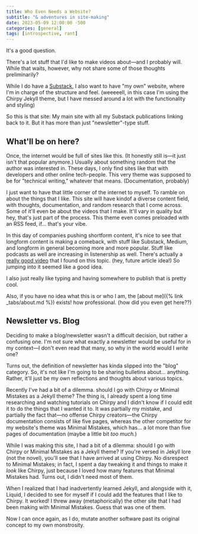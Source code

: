 ```yaml
---
title: Who Even Needs a Website?
subtitle: "& adventures in site-making"
date: 2023-05-09 12:00:00 -500
categories: [general]
tags: [introspective, rant]
---
```


It's a good question.

There's a lot stuff that I'd like to make videos about—and I probably will. While that waits, however, why not share some of those thoughts preliminarily? 

While I do have a [Substack](https://aviphyr.substack.com/), I also want to have "my own" website, where I'm in charge of the structure and feel. (weeeeell, in this case I'm using the Chirpy Jekyll theme, but I have messed around a lot with the functionality and styling) 

So this is that site: My main site with all my Substack publications linking back to it. But it has more than just "newsletter"-type stuff. 

## What'll be on here?
Once, the internet would be full of sites like this. (It honestly still is—it just isn't that popular anymore.) Usually about something random that the author was interested in. These days, I only find sites like that with developers and other online tech-people. This very theme was supposed to be for "technical writing," whatever that means. (Documentation, probably)

I just want to have that little corner of the internet to myself. To ramble on about the things that I like. This site will have kindof a diverse content field, with thoughts, documentation, and random research that I come across. Some of it'll even be about the videos that I make. It'll vary in quality but hey, that's just part of the process. This theme even comes preloaded with an RSS feed, if... that's your vibe.
 
In this day of companies pushing shortform content, it's nice to see that longform content is making a comeback, with stuff like Substack, Medium, and longform in general becoming more and more popular. Stuff like podcasts as well are increasing in listenership as well. There's actually a [really good video](https://www.youtube.com/watch?v=1F85wJmhDkA&) that I found on this topic. (hey, future article idea!) So jumping into it seemed like a good idea. 

I also just really like typing and having somewhere to publish that is pretty cool.

Also, if you have no idea what this is or who I am, the [about me]({% link _tabs/about.md %}) exists! how professional. (how did you even get here??)

## Newsletter vs. Blog
Deciding to make a blog/newsletter wasn't a difficult decision, but rather a confusing one. I'm not sure what exactly a newsletter would be useful for in my context—I don't even read that many, so why in the world would I *write* one? 

Turns out, the definition of newsletter has kinda slipped into the "blog" category. So, it's not like I'm going to be sharing bulletins about... anything. Rather, it'll just be my own reflections and thoughts about various topics. 

Recently I've had a bit of a dilemma. should I go with Chirpy or Minimal Mistakes as a Jekyll theme? The thing is, I already spent a long time researching and watching tutorials on Chirpy and I didn't know if I could edit it to do the things that I wanted it to. It was partially my mistake, and partially the fact that—no offense Chirpy creators—the Chirpy documentation consists of like five pages, whereas the other competitor for my website's theme was Minimal Mistakes, which has... a lot more than five pages of documentation (maybe a little bit *too much.*)

While I was making this site, I had a bit of a dilemma: should I go with Chirpy or Minimal Mistakes as a Jekyll theme? If you're versed in Jekyll lore (not the novel), you'll see that I have arrived at using Chirpy. No disrespect to Minimal Mistakes; in fact, I spent a day tweaking it and things to make it *look* like Chirpy, just because I loved how many features that Minimal Mistakes had. Turns out, I didn't need most of them.

When I realized that I had inadvertently learned Jekyll, and alongside with it, Liquid, I decided to see for myself if I could add the features that I like to Chirpy. It worked! I threw away (metaphorically) the other site that I had been making with Minimal Mistakes. Guess that was one of them.

Now I can once again, as I do, mutate another software past its original concept to my own monstrosity.